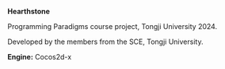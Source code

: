 **Hearthstone**

Programming Paradigms course project, Tongji University 2024.

Developed by the members from the SCE, Tongji University.

**Engine:** Cocos2d-x
